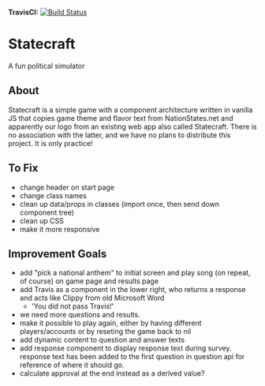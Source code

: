 **TravisCI:** [![Build Status](https://travis-ci.org/Team-Knockout/state-craft.svg?branch=master)](https://travis-ci.org/Team-Knockout/state-craft)

# Statecraft 

A fun political simulator

## About

Statecraft is a simple game with a component architecture written in vanilla JS that copies game theme and flavor text from NationStates.net and apparently our logo from an existing web app also called Statecraft. There is no association with the latter, and we have no plans to distribute this project. It is only practice!

## To Fix

* change header on start page
* change class names
* clean up data/props in classes (import once, then send down component tree)
* clean up CSS
* make it more responsive


## Improvement Goals

* add "pick a national anthem" to initial screen and play song (on repeat, of course) on game page and results page
* add Travis as a component in the lower right, who returns a response and acts like Clippy from old Microsoft Word
  * 'You did not pass Travis!'
* we need more questions and results.
* make it possible to play again, either by having different players/accounts or by reseting the game back to nil
* add dynamic content to question and answer texts
* add response component to display response text during survey. response text has been added to the first question in question api for reference of where it should go.
* calculate approval at the end instead as a derived value?
